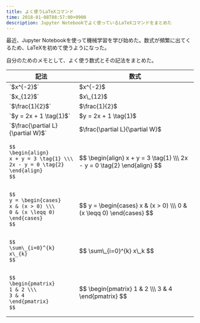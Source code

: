 ```yaml
---
title: よく使うLaTeXコマンド
time: 2018-01-08T08:57:00+0900
description: Jupyter Notebookでよく使っているLaTeXコマンドをまとめた
---
```


最近、Jupyter Notebookを使って機械学習を学び始めた。数式が頻繁に出てくるため、LaTeXを初めて使うようになった。

自分のためのメモとして、よく使う数式とその記法をまとめた。

<table>
  <thead>
    <tr>
      <th>記法</th>
      <th>数式</th>
    </tr>
  </thead>
  <tbody>
    <tr>
      <td>`$x^{-2}$`</td>
      <td>$x^{-2}$</td>
    </tr>
    <tr>
      <td>`$x_{12}$`</td>
      <td>$x\_{12}$</td>
    </tr>
    <tr>
      <td>`$\frac{1}{2}$`</td>
      <td>$\frac{1}{2}$</td>
    </tr>
    <tr>
      <td>`$y = 2x + 1 \tag{1}$`</td>
      <td>$y = 2x + 1 \tag{1}$</td>
    </tr>
    <tr>
      <td>`$\frac{\partial L}{\partial W}$`</td>
      <td>$\frac{\partial L}{\partial W}$</td>
    </tr>
    <tr>
      <td><pre><code>$$
\begin{align}
x + y = 3 \tag{1} \\\
2x - y = 0 \tag{2}
\end{align}
$$</code></pre></td>
      <td>$$
\begin{align}
x + y = 3 \tag{1} \\\
2x - y = 0 \tag{2}
\end{align}
$$</td>
    </tr>
    <tr>
      <td><pre><code>$$
y = \begin{cases}
x & (x > 0) \\\
0 & (x \leqq 0)
\end{cases}
$$</code></pre>
      </td>
      <td>$$
y = \begin{cases}
x & (x > 0) \\\
0 & (x \leqq 0)
\end{cases}
$$</td>
    </tr>
    <tr>
      <td><pre><code>$$
\sum\_{i=0}^{k} x\_{k}
$$</code></pre></td>
      <td>$$
\sum\_{i=0}^{k} x\_k
$$</td>
    </tr>
    <tr>
      <td><pre><code>$$
\begin{pmatrix}
1 & 2 \\\
3 & 4
\end{pmatrix}
$$</code></pre></td>
      <td>$$
\begin{pmatrix}
1 & 2 \\\
3 & 4
\end{pmatrix}
$$</td>
    </tr>
  </tbody>
</table>
